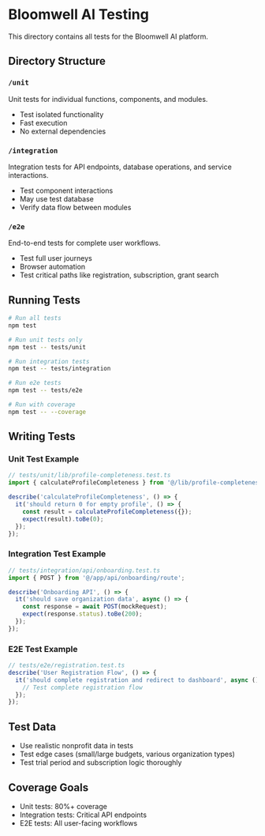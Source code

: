 # Bloomwell AI Testing

This directory contains all tests for the Bloomwell AI platform.

## Directory Structure

### `/unit`
Unit tests for individual functions, components, and modules.
- Test isolated functionality
- Fast execution
- No external dependencies

### `/integration`
Integration tests for API endpoints, database operations, and service interactions.
- Test component interactions
- May use test database
- Verify data flow between modules

### `/e2e`
End-to-end tests for complete user workflows.
- Test full user journeys
- Browser automation
- Test critical paths like registration, subscription, grant search

## Running Tests

```bash
# Run all tests
npm test

# Run unit tests only
npm test -- tests/unit

# Run integration tests
npm test -- tests/integration

# Run e2e tests
npm test -- tests/e2e

# Run with coverage
npm test -- --coverage
```

## Writing Tests

### Unit Test Example
```typescript
// tests/unit/lib/profile-completeness.test.ts
import { calculateProfileCompleteness } from '@/lib/profile-completeness';

describe('calculateProfileCompleteness', () => {
  it('should return 0 for empty profile', () => {
    const result = calculateProfileCompleteness({});
    expect(result).toBe(0);
  });
});
```

### Integration Test Example
```typescript
// tests/integration/api/onboarding.test.ts
import { POST } from '@/app/api/onboarding/route';

describe('Onboarding API', () => {
  it('should save organization data', async () => {
    const response = await POST(mockRequest);
    expect(response.status).toBe(200);
  });
});
```

### E2E Test Example
```typescript
// tests/e2e/registration.test.ts
describe('User Registration Flow', () => {
  it('should complete registration and redirect to dashboard', async () => {
    // Test complete registration flow
  });
});
```

## Test Data

- Use realistic nonprofit data in tests
- Test edge cases (small/large budgets, various organization types)
- Test trial period and subscription logic thoroughly

## Coverage Goals

- Unit tests: 80%+ coverage
- Integration tests: Critical API endpoints
- E2E tests: All user-facing workflows





